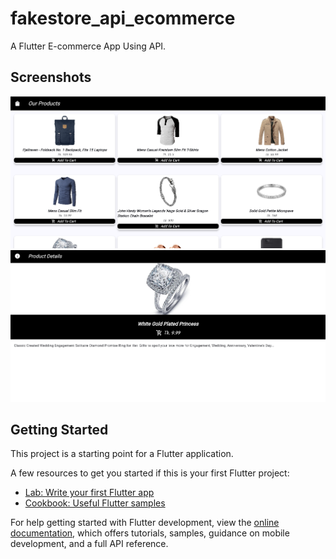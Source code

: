 # fakestore_api_ecommerce

A Flutter E-commerce App Using API.


## Screenshots

![App Screenshot](https://raw.githubusercontent.com/elmahtoasean/fakestore_api_ecommerce/main/assets/1.png) <br>
![App Screenshot](https://raw.githubusercontent.com/elmahtoasean/fakestore_api_ecommerce/main/assets/2.png)

## Getting Started

This project is a starting point for a Flutter application.

A few resources to get you started if this is your first Flutter project:

- [Lab: Write your first Flutter app](https://docs.flutter.dev/get-started/codelab)
- [Cookbook: Useful Flutter samples](https://docs.flutter.dev/cookbook)

For help getting started with Flutter development, view the
[online documentation](https://docs.flutter.dev/), which offers tutorials,
samples, guidance on mobile development, and a full API reference.
